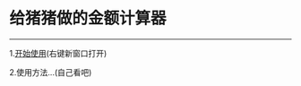 # 给猪猪做的金额计算器
--------------
1.[开始使用](https://quiethear.github.io/amountCalculation/index.html "开始使用")(右键新窗口打开)

2.使用方法...(自己看吧)